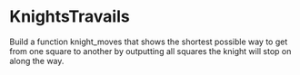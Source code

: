 # KnightsTravails
Build a function knight_moves that shows the shortest possible way to get from one square to another by outputting all squares the knight will stop on along the way.

